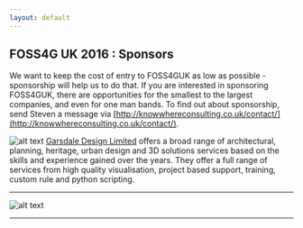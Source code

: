 ```yaml
---
layout: default
---
```

## FOSS4G UK 2016 : Sponsors

We want to keep the cost of entry to FOSS4GUK as low as possible - sponsorship will help us to do that. If you are interested in sponsoring FOSS4GUK, there are opportunities for the smallest to the largest companies, and even for one man bands. To find out about sponsorship, send Steven a message via [http://knowwhereconsulting.co.uk/contact/](http://knowwhereconsulting.co.uk/contact/).

![alt text](http://uk.osgeo.org/foss4guk2016/images/garsdale_small.jpg "Garsdale Design")
[Garsdale Design Limited](http://www.garsdaledesign.co.uk/) offers a broad range of architectural, planning, heritage, urban design and 3D solutions services based on the skills and experience gained over the years.
They offer a full range of services from high quality visualisation, project based support, training, custom rule and python scripting. 

---
![alt text](http://uk.osgeo.org/foss4guk2016/images/google_small.png "Google")

---


